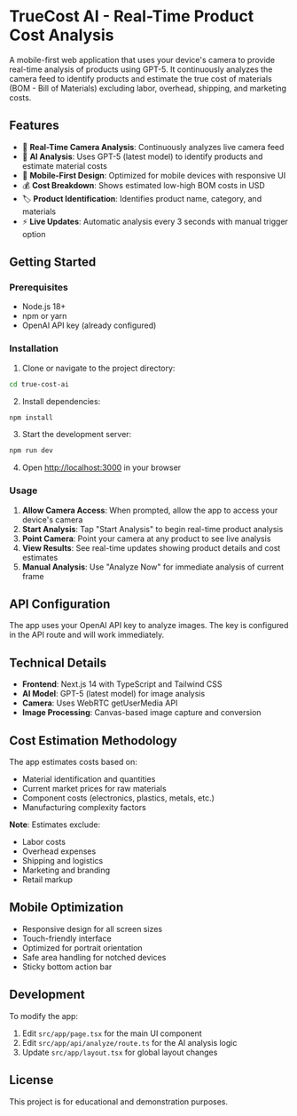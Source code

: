 # TrueCost AI - Real-Time Product Cost Analysis

A mobile-first web application that uses your device's camera to provide real-time analysis of products using GPT-5. It continuously analyzes the camera feed to identify products and estimate the true cost of materials (BOM - Bill of Materials) excluding labor, overhead, shipping, and marketing costs.

## Features

- 📸 **Real-Time Camera Analysis**: Continuously analyzes live camera feed
- 🤖 **AI Analysis**: Uses GPT-5 (latest model) to identify products and estimate material costs
- 📱 **Mobile-First Design**: Optimized for mobile devices with responsive UI
- 💰 **Cost Breakdown**: Shows estimated low-high BOM costs in USD
- 🏷️ **Product Identification**: Identifies product name, category, and materials
- ⚡ **Live Updates**: Automatic analysis every 3 seconds with manual trigger option

## Getting Started

### Prerequisites

- Node.js 18+ 
- npm or yarn
- OpenAI API key (already configured)

### Installation

1. Clone or navigate to the project directory:
```bash
cd true-cost-ai
```

2. Install dependencies:
```bash
npm install
```

3. Start the development server:
```bash
npm run dev
```

4. Open [http://localhost:3000](http://localhost:3000) in your browser

### Usage

1. **Allow Camera Access**: When prompted, allow the app to access your device's camera
2. **Start Analysis**: Tap "Start Analysis" to begin real-time product analysis
3. **Point Camera**: Point your camera at any product to see live analysis
4. **View Results**: See real-time updates showing product details and cost estimates
5. **Manual Analysis**: Use "Analyze Now" for immediate analysis of current frame

## API Configuration

The app uses your OpenAI API key to analyze images. The key is configured in the API route and will work immediately.

## Technical Details

- **Frontend**: Next.js 14 with TypeScript and Tailwind CSS
- **AI Model**: GPT-5 (latest model) for image analysis
- **Camera**: Uses WebRTC getUserMedia API
- **Image Processing**: Canvas-based image capture and conversion

## Cost Estimation Methodology

The app estimates costs based on:
- Material identification and quantities
- Current market prices for raw materials
- Component costs (electronics, plastics, metals, etc.)
- Manufacturing complexity factors

**Note**: Estimates exclude:
- Labor costs
- Overhead expenses
- Shipping and logistics
- Marketing and branding
- Retail markup

## Mobile Optimization

- Responsive design for all screen sizes
- Touch-friendly interface
- Optimized for portrait orientation
- Safe area handling for notched devices
- Sticky bottom action bar

## Development

To modify the app:

1. Edit `src/app/page.tsx` for the main UI component
2. Edit `src/app/api/analyze/route.ts` for the AI analysis logic
3. Update `src/app/layout.tsx` for global layout changes

## License

This project is for educational and demonstration purposes.
